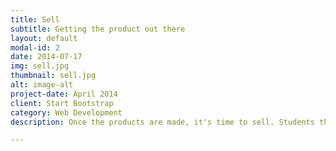 ```yaml
---
title: Sell
subtitle: Getting the product out there
layout: default
modal-id: 2
date: 2014-07-17
img: sell.jpg
thumbnail: sell.jpg
alt: image-alt
project-date: April 2014
client: Start Bootstrap
category: Web Development
description: Once the products are made, it's time to sell. Students think about presentation and practice pitching before heading out into their local community. At first, students try sell to and get feedback from strangers. Pitching to dozens of strangers, with many of them not buying anything, helps students build confidence and learn to respond to rejection by just pushing forward. With every sale, though, students' faces light up and they're excited to get back to the room to make more. Over time, students start to realize there are better strategies than selling one product at a time. Then, students start to approach businesses and organizations in the community to make custom products on a larger scale.  

---
```

